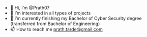 - 👋 Hi, I’m @Prath07
- 👀 I’m interested in all types of projects  
- 🌱 I’m currently finishing my Bachelor of Cyber Security degree (transferred from Bachelor of Engineering)
- 📫 How to reach me prath.tarde@gmail.com

<!---
Prath07/Prath07 is a ✨ special ✨ repository because its `README.md` (this file) appears on your GitHub profile.
You can click the Preview link to take a look at your changes.
--->
